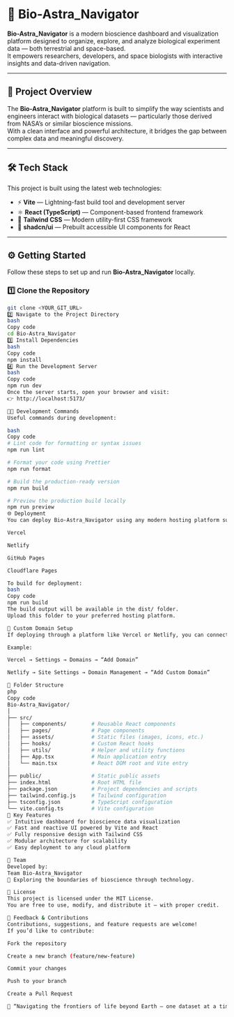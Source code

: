 # 🚀 Bio-Astra_Navigator

**Bio-Astra_Navigator** is a modern bioscience dashboard and visualization platform designed to organize, explore, and analyze biological experiment data — both terrestrial and space-based.  
It empowers researchers, developers, and space biologists with interactive insights and data-driven navigation.

---

## 🧭 Project Overview

The **Bio-Astra_Navigator** platform is built to simplify the way scientists and engineers interact with biological datasets — particularly those derived from NASA’s or similar bioscience missions.  
With a clean interface and powerful architecture, it bridges the gap between complex data and meaningful discovery.

---

## 🛠️ Tech Stack

This project is built using the latest web technologies:

- ⚡ **Vite** — Lightning-fast build tool and development server  
- ⚛️ **React (TypeScript)** — Component-based frontend framework  
- 🎨 **Tailwind CSS** — Modern utility-first CSS framework  
- 🧩 **shadcn/ui** — Prebuilt accessible UI components for React  

---

## ⚙️ Getting Started

Follow these steps to set up and run **Bio-Astra_Navigator** locally.

### 1️⃣ Clone the Repository

```bash
git clone <YOUR_GIT_URL>
2️⃣ Navigate to the Project Directory
bash
Copy code
cd Bio-Astra_Navigator
3️⃣ Install Dependencies
bash
Copy code
npm install
4️⃣ Run the Development Server
bash
Copy code
npm run dev
Once the server starts, open your browser and visit:
👉 http://localhost:5173/

🧑‍💻 Development Commands
Useful commands during development:

bash
Copy code
# Lint code for formatting or syntax issues
npm run lint

# Format your code using Prettier
npm run format

# Build the production-ready version
npm run build

# Preview the production build locally
npm run preview
🌐 Deployment
You can deploy Bio-Astra_Navigator using any modern hosting platform such as:

Vercel

Netlify

GitHub Pages

Cloudflare Pages

To build for deployment:
bash
Copy code
npm run build
The build output will be available in the dist/ folder.
Upload this folder to your preferred hosting platform.

🔗 Custom Domain Setup
If deploying through a platform like Vercel or Netlify, you can connect your custom domain easily through their respective dashboards.

Example:

Vercel → Settings → Domains → “Add Domain”

Netlify → Site Settings → Domain Management → “Add Custom Domain”

📁 Folder Structure
php
Copy code
Bio-Astra_Navigator/
│
├── src/
│   ├── components/        # Reusable React components
│   ├── pages/             # Page components
│   ├── assets/            # Static files (images, icons, etc.)
│   ├── hooks/             # Custom React hooks
│   ├── utils/             # Helper and utility functions
│   ├── App.tsx            # Main application entry
│   └── main.tsx           # React DOM root and Vite entry
│
├── public/                # Static public assets
├── index.html             # Root HTML file
├── package.json           # Project dependencies and scripts
├── tailwind.config.js     # Tailwind configuration
├── tsconfig.json          # TypeScript configuration
└── vite.config.ts         # Vite configuration
🌟 Key Features
✅ Intuitive dashboard for bioscience data visualization
✅ Fast and reactive UI powered by Vite and React
✅ Fully responsive design with Tailwind CSS
✅ Modular architecture for scalability
✅ Easy deployment to any cloud platform

👥 Team
Developed by:
Team Bio-Astra_Navigator
💫 Exploring the boundaries of bioscience through technology.

📜 License
This project is licensed under the MIT License.
You are free to use, modify, and distribute it — with proper credit.

💬 Feedback & Contributions
Contributions, suggestions, and feature requests are welcome!
If you’d like to contribute:

Fork the repository

Create a new branch (feature/new-feature)

Commit your changes

Push to your branch

Create a Pull Request

🌌 “Navigating the frontiers of life beyond Earth — one dataset at a time.”









